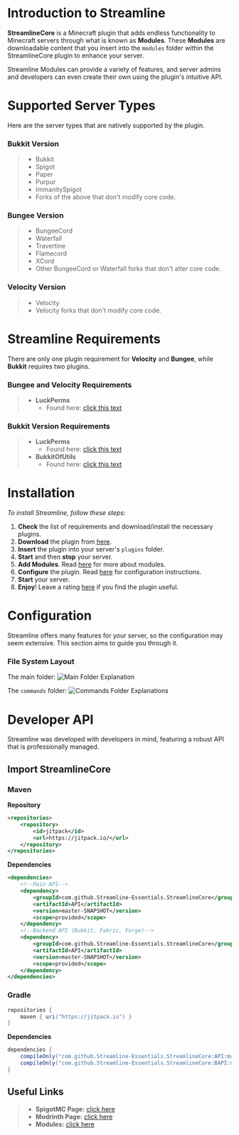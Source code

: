 # Introduction to Streamline
**StreamlineCore** is a Minecraft plugin that adds endless functionality to Minecraft servers through what is known as **Modules**. These **Modules** are downloadable content that you insert into the `modules` folder within the StreamlineCore plugin to enhance your server.

Streamline Modules can provide a variety of features, and server admins and developers can even create their own using the plugin's intuitive API.

# Supported Server Types
Here are the server types that are natively supported by the plugin.

### Bukkit Version
> - Bukkit
> - Spigot
> - Paper
> - Purpur
> - ImmanitySpigot
> - Forks of the above that don't modify core code.

### Bungee Version
> - BungeeCord
> - Waterfall
> - Travertine
> - Flamecord
> - XCord
> - Other BungeeCord or Waterfall forks that don't alter core code.

### Velocity Version
> - Velocity
> - Velocity forks that don't modify core code.

# Streamline Requirements
There are only one plugin requirement for **Velocity** and **Bungee**, while **Bukkit** requires two plugins.

### Bungee and Velocity Requirements
> - **LuckPerms**
>    - Found here: [click this text](https://luckperms.net/download)

### Bukkit Version Requirements
> - **LuckPerms**
>    - Found here: [click this text](https://luckperms.net/download)
> - **BukkitOfUtils**
>    - Found here: [click this text](https://www.spigotmc.org/resources/118276/)

# Installation
*To install Streamline, follow these steps:*

1. **Check** the list of requirements and download/install the necessary plugins.
2. **Download** the plugin from [here](https://www.spigotmc.org/resources/83659/).
3. **Insert** the plugin into your server's `plugins` folder.
4. **Start** and then **stop** your server.
5. **Add Modules**. Read [here](#useful-links) for more about modules.
6. **Configure** the plugin. Read [here](#configuration) for configuration instructions.
7. **Start** your server.
8. **Enjoy**! Leave a rating [here](https://www.spigotmc.org/resources/83659/) if you find the plugin useful.

# Configuration
Streamline offers many features for your server, so the configuration may seem extensive. This section aims to guide you through it.

### File System Layout
The main folder:
![Main Folder Explanation](main-folder-explanation.png)

The `commands` folder:
![Commands Folder Explanations](commands-folder-explanations.png)
# Developer API
Streamline was developed with developers in mind, featuring a robust API that is professionally managed.

## Import StreamlineCore
### Maven
**Repository**
```XML
<repositories>
	<repository>
		<id>jitpack</id>
		<url>https://jitpack.io/</url>
	</repository>
</repositories>
```

**Dependencies**
```XML
<dependencies>
	<!--Main API-->
	<dependency>
		<groupId>com.github.Streamline-Essentials.StreamlineCore</groupId>
		<artifactId>API</artifactId>
		<version>master-SNAPSHOT</version>
		<scope>provided</scope>
	</dependency>
	<!--Backend API (Bukkit, Fabric, Forge)-->
	<dependency>
		<groupId>com.github.Streamline-Essentials.StreamlineCore</groupId>
		<artifactId>API</artifactId>
		<version>master-SNAPSHOT</version>
		<scope>provided</scope>
	</dependency>
</dependencies>
```

### Gradle
```Groovy
repositories {
    maven { uri("https://jitpack.io") }
}
```

**Dependencies**
```Groovy
dependencies {
    compileOnly("com.github.Streamline-Essentials.StreamlineCore:API:master-SNAPSHOT") // Main API
    compileOnly("com.github.Streamline-Essentials.StreamlineCore:BAPI:master-SNAPSHOT") // Backend API
}
```

## Useful Links
> - **SpigotMC Page:** [click here](https://www.spigotmc.org/resources/83659/)
> - **Modrinth Page:** [click here](https://modrinth.com/plugin/streamline/versions)
> - **Modules:** [click here](modules.md)